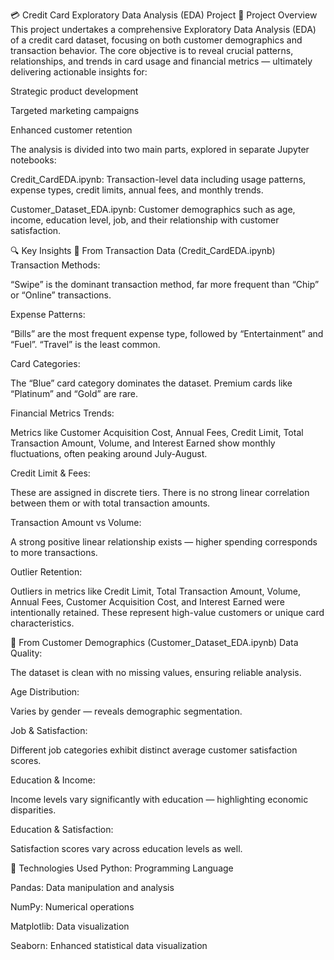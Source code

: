 💳 Credit Card Exploratory Data Analysis (EDA) Project
📝 Project Overview
This project undertakes a comprehensive Exploratory Data Analysis (EDA) of a credit card dataset, focusing on both customer demographics and transaction behavior.
The core objective is to reveal crucial patterns, relationships, and trends in card usage and financial metrics — ultimately delivering actionable insights for:

Strategic product development

Targeted marketing campaigns

Enhanced customer retention

The analysis is divided into two main parts, explored in separate Jupyter notebooks:

Credit_CardEDA.ipynb: Transaction-level data including usage patterns, expense types, credit limits, annual fees, and monthly trends.

Customer_Dataset_EDA.ipynb: Customer demographics such as age, income, education level, job, and their relationship with customer satisfaction.

🔍 Key Insights
📂 From Transaction Data (Credit_CardEDA.ipynb)
Transaction Methods:

“Swipe” is the dominant transaction method, far more frequent than “Chip” or “Online” transactions.

Expense Patterns:

“Bills” are the most frequent expense type, followed by “Entertainment” and “Fuel”. “Travel” is the least common.

Card Categories:

The “Blue” card category dominates the dataset. Premium cards like “Platinum” and “Gold” are rare.

Financial Metrics Trends:

Metrics like Customer Acquisition Cost, Annual Fees, Credit Limit, Total Transaction Amount, Volume, and Interest Earned show monthly fluctuations, often peaking around July-August.

Credit Limit & Fees:

These are assigned in discrete tiers. There is no strong linear correlation between them or with total transaction amounts.

Transaction Amount vs Volume:

A strong positive linear relationship exists — higher spending corresponds to more transactions.

Outlier Retention:

Outliers in metrics like Credit Limit, Total Transaction Amount, Volume, Annual Fees, Customer Acquisition Cost, and Interest Earned were intentionally retained. These represent high-value customers or unique card characteristics.

👥 From Customer Demographics (Customer_Dataset_EDA.ipynb)
Data Quality:

The dataset is clean with no missing values, ensuring reliable analysis.

Age Distribution:

Varies by gender — reveals demographic segmentation.

Job & Satisfaction:

Different job categories exhibit distinct average customer satisfaction scores.

Education & Income:

Income levels vary significantly with education — highlighting economic disparities.

Education & Satisfaction:

Satisfaction scores vary across education levels as well.

🧰 Technologies Used
Python: Programming Language

Pandas: Data manipulation and analysis

NumPy: Numerical operations

Matplotlib: Data visualization

Seaborn: Enhanced statistical data visualization

